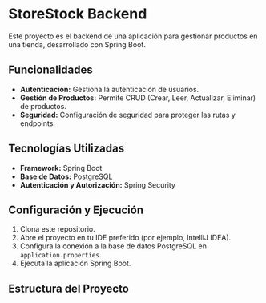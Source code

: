 # StoreStock Backend

Este proyecto es el backend de una aplicación para gestionar productos en una tienda, desarrollado con Spring Boot.

## Funcionalidades

- **Autenticación:** Gestiona la autenticación de usuarios.
- **Gestión de Productos:** Permite CRUD (Crear, Leer, Actualizar, Eliminar) de productos.
- **Seguridad:** Configuración de seguridad para proteger las rutas y endpoints.

## Tecnologías Utilizadas

- **Framework:** Spring Boot
- **Base de Datos:** PostgreSQL
- **Autenticación y Autorización:** Spring Security

## Configuración y Ejecución

1. Clona este repositorio.
2. Abre el proyecto en tu IDE preferido (por ejemplo, IntelliJ IDEA).
3. Configura la conexión a la base de datos PostgreSQL en `application.properties`.
4. Ejecuta la aplicación Spring Boot.

## Estructura del Proyecto

